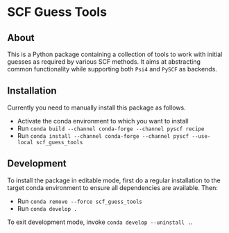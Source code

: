 # SCF Guess Tools

## About

This is a Python package containing a collection of tools to work with initial
guesses as required by various SCF methods. It aims at abstracting common
functionality while supporting both `Psi4` and `PySCF` as backends.

## Installation

Currently you need to manually install this package as follows.

- Activate the conda environment to which you want to install
- Run `conda build --channel conda-forge --channel pyscf recipe`
- Run `conda install --channel conda-forge --channel pyscf --use-local
scf_guess_tools`

## Development

To install the package in editable mode, first do a regular installation to the
target conda environment to ensure all dependencies are available. Then:
- Run `conda remove --force scf_guess_tools`
- Run `conda develop .`

To exit development mode, invoke `conda develop --uninstall .`.
